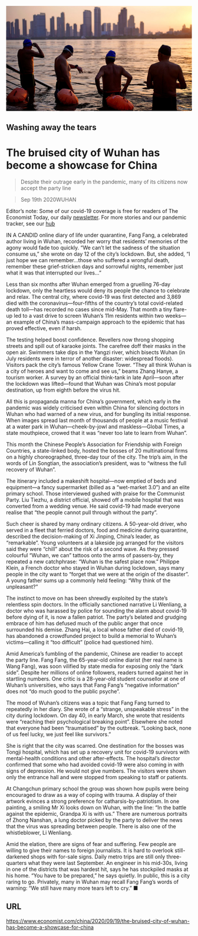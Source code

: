![](./images/20200919_CNP001_0.jpg)

## Washing away the tears

# The bruised city of Wuhan has become a showcase for China

> Despite their outrage early in the pandemic, many of its citizens now accept the party line

> Sep 19th 2020WUHAN

Editor’s note: Some of our covid-19 coverage is free for readers of The Economist Today, our daily [newsletter](https://www.economist.com/https://my.economist.com/user#newsletter). For more stories and our pandemic tracker, see our [hub](https://www.economist.com//news/2020/03/11/the-economists-coverage-of-the-coronavirus)

IN A CANDID online diary of life under quarantine, Fang Fang, a celebrated author living in Wuhan, recorded her worry that residents’ memories of the agony would fade too quickly. “We can’t let the sadness of the situation consume us,” she wrote on day 12 of the city’s lockdown. But, she added, “I just hope we can remember...those who suffered a wrongful death, remember these grief-stricken days and sorrowful nights, remember just what it was that interrupted our lives...”

Less than six months after Wuhan emerged from a gruelling 76-day lockdown, only the heartless would deny its people the chance to celebrate and relax. The central city, where covid-19 was first detected and 3,869 died with the coronavirus—four-fifths of the country’s total covid-related death toll—has recorded no cases since mid-May. That month a tiny flare-up led to a vast drive to screen Wuhan’s 11m residents within two weeks—an example of China’s mass-campaign approach to the epidemic that has proved effective, even if harsh.

The testing helped boost confidence. Revellers now throng shopping streets and spill out of karaoke joints. The carefree doff their masks in the open air. Swimmers take dips in the Yangzi river, which bisects Wuhan (in July residents were in terror of another disaster: widespread floods). Visitors pack the city’s famous Yellow Crane Tower. “They all think Wuhan is a city of heroes and want to come and see us,” beams Zhang Hanye, a tourism worker. A survey by an official think-tank in late April—soon after the lockdown was lifted—found that Wuhan was China’s most popular destination, up from eighth before the virus hit.

All this is propaganda manna for China’s government, which early in the pandemic was widely criticised even within China for silencing doctors in Wuhan who had warned of a new virus, and for bungling its initial response. When images spread last month of thousands of people at a music festival at a water park in Wuhan—cheek-by-jowl and maskless—Global Times, a state mouthpiece, crowed that it was “never too late to learn from Wuhan”.

This month the Chinese People’s Association for Friendship with Foreign Countries, a state-linked body, hosted the bosses of 20 multinational firms on a highly choreographed, three-day tour of the city. The trip’s aim, in the words of Lin Songtian, the association’s president, was to “witness the full recovery of Wuhan”.

The itinerary included a makeshift hospital—now emptied of beds and equipment—a fancy supermarket (billed as a “wet-market 3.0”) and an elite primary school. Those interviewed gushed with praise for the Communist Party. Liu Tiezhu, a district official, showed off a mobile hospital that was converted from a wedding venue. He said covid-19 had made everyone realise that “the people cannot pull through without the party”.

Such cheer is shared by many ordinary citizens. A 50-year-old driver, who served in a fleet that ferried doctors, food and medicine during quarantine, described the decision-making of Xi Jinping, China’s leader, as “remarkable”. Young volunteers at a lakeside jog arranged for the visitors said they were “chill” about the risk of a second wave. As they pressed colourful “Wuhan, we can” tattoos onto the arms of passers-by, they repeated a new catchphrase: “Wuhan is the safest place now.” Philippe Klein, a French doctor who stayed in Wuhan during lockdown, says many people in the city want to “forget that we were at the origin of the disaster”. A young father sums up a commonly held feeling: “Why think of the unpleasant?”

The instinct to move on has been shrewdly exploited by the state’s relentless spin doctors. In the officially sanctioned narrative Li Wenliang, a doctor who was harassed by police for sounding the alarm about covid-19 before dying of it, is now a fallen patriot. The party’s belated and grudging embrace of him has defused much of the public anger that once surrounded his demise. Zhang Hai, a local whose father died of covid-19, has abandoned a crowdfunded project to build a memorial to Wuhan’s victims—calling it “too difficult” (police had questioned him).

Amid America’s fumbling of the pandemic, Chinese are readier to accept the party line. Fang Fang, the 65-year-old online diarist (her real name is Wang Fang), was soon vilified by state media for exposing only the “dark side”. Despite her millions of online followers, readers turned against her in startling numbers. One critic is a 28-year-old student counsellor at one of Wuhan’s universities, who says that Fang Fang’s “negative information” does not “do much good to the public psyche”.

The mood of Wuhan’s citizens was a topic that Fang Fang turned to repeatedly in her diary. She wrote of a “strange, unspeakable stress” in the city during lockdown. On day 40, in early March, she wrote that residents were “reaching their psychological breaking point”. Elsewhere she noted that everyone had been “traumatised” by the outbreak. “Looking back, none of us feel lucky, we just feel like survivors.”

She is right that the city was scarred. One destination for the bosses was Tongji hospital, which has set up a recovery unit for covid-19 survivors with mental-health conditions and other after-effects. The hospital’s director confirmed that some who had avoided covid-19 were also coming in with signs of depression. He would not give numbers. The visitors were shown only the entrance hall and were stopped from speaking to staff or patients.

At Changchun primary school the group was shown how pupils were being encouraged to draw as a way of coping with trauma. A display of their artwork evinces a strong preference for catharsis-by-patriotism. In one painting, a smiling Mr Xi looks down on Wuhan, with the line: “In the battle against the epidemic, Grandpa Xi is with us.” There are numerous portraits of Zhong Nanshan, a lung doctor picked by the party to deliver the news that the virus was spreading between people. There is also one of the whistleblower, Li Wenliang.

Amid the elation, there are signs of fear and suffering. Few people are willing to give their names to foreign journalists. It is hard to overlook still-darkened shops with for-sale signs. Daily metro trips are still only three-quarters what they were last September. An engineer in his mid-30s, living in one of the districts that was hardest hit, says he has stockpiled masks at his home. “You have to be prepared,” he says quietly. In public, this is a city raring to go. Privately, many in Wuhan may recall Fang Fang’s words of warning: “We still have many more tears left to cry.” ■

## URL

https://www.economist.com/china/2020/09/19/the-bruised-city-of-wuhan-has-become-a-showcase-for-china
